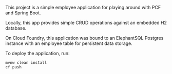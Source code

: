 This project is a simple employee application for playing around with PCF and Spring Boot.

Locally, this app provides simple CRUD operations against an embedded H2 database.

On Cloud Foundry, this application was bound to an ElephantSQL Postgres instance with an employee table for persistent data storage.

To deploy the application, run:

```
mvnw clean install
cf push
```
